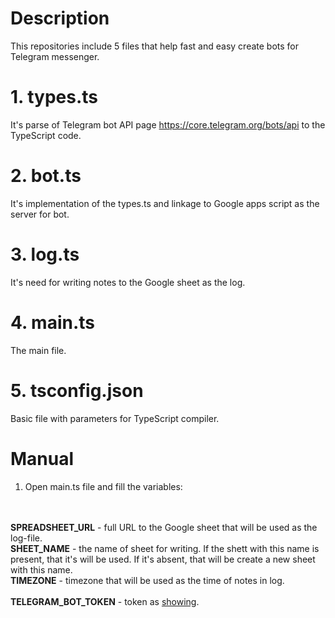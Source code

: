# Description
This repositories include 5 files that help fast and easy create bots for Telegram messenger.

# 1. types.ts
It's parse of Telegram bot API page https://core.telegram.org/bots/api to the TypeScript code.

# 2. bot.ts
It's implementation of the types.ts and linkage to Google apps script as the server for bot.

# 3. log.ts
It's need for writing notes to the Google sheet as the log.

# 4. main.ts
The main file.

# 5. tsconfig.json
Basic file with parameters for TypeScript compiler.

# Manual
1. Open main.ts file and fill the variables:
<br>
<br><strong>SPREADSHEET_URL</strong> - full URL to the Google sheet that will be used as the log-file.
<br><strong>SHEET_NAME</strong> - the name of sheet for writing. If the shett with this name is present, that it's will be used. If it's absent, that will be create a new sheet with this name.
<br><strong>TIMEZONE</strong> - timezone that will be used as the time of notes in log.
<br>
<br><strong>TELEGRAM_BOT_TOKEN</strong> - token as <a href="https://core.telegram.org/bots/api#authorizing-your-bot">showing</a>.

